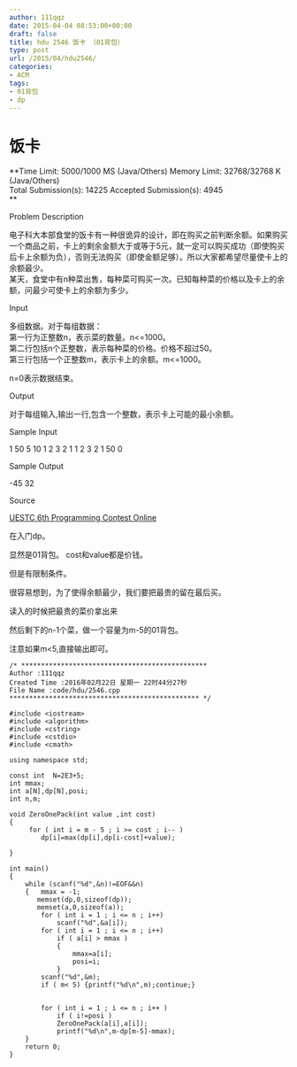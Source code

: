 ```yaml
---
author: 111qqz
date: 2015-04-04 08:53:00+00:00
draft: false
title: hdu 2546 饭卡 （01背包）
type: post
url: /2015/04/hdu2546/
categories:
- ACM
tags:
- 01背包
- dp
---
```


# 饭卡




**Time Limit: 5000/1000 MS (Java/Others) Memory Limit: 32768/32768 K (Java/Others)  
Total Submission(s): 14225 Accepted Submission(s): 4945  
**  
  





Problem Description




电子科大本部食堂的饭卡有一种很诡异的设计，即在购买之前判断余额。如果购买一个商品之前，卡上的剩余金额大于或等于5元，就一定可以购买成功（即使购买后卡上余额为负），否则无法购买（即使金额足够）。所以大家都希望尽量使卡上的余额最少。  
某天，食堂中有n种菜出售，每种菜可购买一次。已知每种菜的价格以及卡上的余额，问最少可使卡上的余额为多少。










Input




多组数据。对于每组数据：  
第一行为正整数n，表示菜的数量。n<=1000。  
第二行包括n个正整数，表示每种菜的价格。价格不超过50。  
第三行包括一个正整数m，表示卡上的余额。m<=1000。  
  
n=0表示数据结束。










Output




对于每组输入,输出一行,包含一个整数，表示卡上可能的最小余额。










Sample Input







1
50
5
10
1 2 3 2 1 1 2 3 2 1
50
0














Sample Output







-45
32














Source




[UESTC 6th Programming Contest Online](http://acm.hdu.edu.cn/search.php?field=problem&key=UESTC+6th+Programming+Contest+Online&source=1&searchmode=source)













在入门dp。




显然是01背包。 cost和value都是价钱。




但是有限制条件。




很容易想到，为了使得余额最少，我们要把最贵的留在最后买。




读入的时候把最贵的菜价拿出来




然后剩下的n-1个菜，做一个容量为m-5的01背包。




注意如果m<5,直接输出即可。









 

    
    /* ***********************************************
    Author :111qqz
    Created Time :2016年02月22日 星期一 22时44分27秒
    File Name :code/hdu/2546.cpp
    ************************************************ */
    
    #include <iostream>
    #include <algorithm>
    #include <cstring>
    #include <cstdio>
    #include <cmath>
    
    using namespace std;
    
    const int  N=2E3+5;
    int mmax;
    int a[N],dp[N],posi;
    int n,m;
    
    void ZeroOnePack(int value ,int cost)
    {
         for ( int i = m - 5 ; i >= cost ; i-- )
            dp[i]=max(dp[i],dp[i-cost]+value);
    
    }
    
    int main()
    {
        while (scanf("%d",&n)!=EOF&&n)
        {   mmax = -1;
           memset(dp,0,sizeof(dp));
           memset(a,0,sizeof(a));
            for ( int i = 1 ; i <= n ; i++)
                scanf("%d",&a[i]);
            for ( int i = 1 ; i <= n ; i++)
                if ( a[i] > mmax )
                {
                    mmax=a[i];
                    posi=i;
                }
            scanf("%d",&m);
            if ( m< 5) {printf("%d\n",m);continue;}
    
    
            for ( int i = 1 ; i <= n ; i++ )
                if ( i!=posi )
                ZeroOnePack(a[i],a[i]);
                printf("%d\n",m-dp[m-5]-mmax);
        }
        return 0;
    }
    



